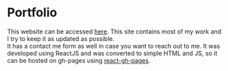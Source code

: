 # Portfolio

This website can be accessed [here](akshay11298.github.io/Resume). This site contains most of my work and I try to keep it as updated as possible.  
It has a contact me form as well in case you want to reach out to me. It was developed using ReactJS and was converted to simple HTML and JS, so it can be hosted on gh-pages using [react-gh-pages](https://github.com/gitname/react-gh-pages).